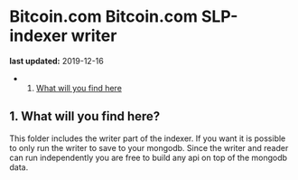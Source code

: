 # Bitcoin.com Bitcoin.com SLP-indexer writer
**last updated:** 2019-12-16

* 1. [What will you find here](#what)

##  1. <a name='what'></a>What will you find here?

This folder includes the writer part of the indexer. If you want it is possible to only run the writer to save
to your mongodb. Since the writer and reader can run independently you are free to build any api on top of the mongodb
data.
